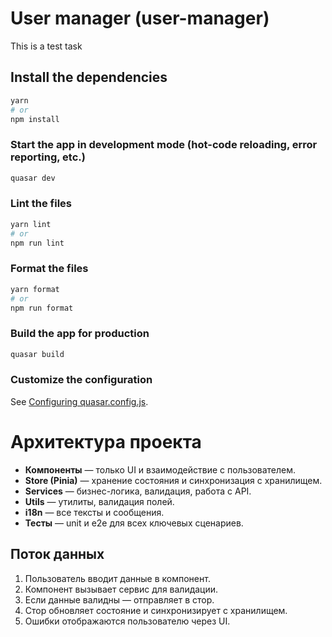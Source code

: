 # User manager (user-manager)

This is a test task

## Install the dependencies
```bash
yarn
# or
npm install
```

### Start the app in development mode (hot-code reloading, error reporting, etc.)
```bash
quasar dev
```


### Lint the files
```bash
yarn lint
# or
npm run lint
```


### Format the files
```bash
yarn format
# or
npm run format
```


### Build the app for production
```bash
quasar build
```

### Customize the configuration
See [Configuring quasar.config.js](https://v2.quasar.dev/quasar-cli-vite/quasar-config-js).

# Архитектура проекта

- **Компоненты** — только UI и взаимодействие с пользователем.
- **Store (Pinia)** — хранение состояния и синхронизация с хранилищем.
- **Services** — бизнес-логика, валидация, работа с API.
- **Utils** — утилиты, валидация полей.
- **i18n** — все тексты и сообщения.
- **Тесты** — unit и e2e для всех ключевых сценариев.

## Поток данных

1. Пользователь вводит данные в компонент.
2. Компонент вызывает сервис для валидации.
3. Если данные валидны — отправляет в стор.
4. Стор обновляет состояние и синхронизирует с хранилищем.
5. Ошибки отображаются пользователю через UI.

